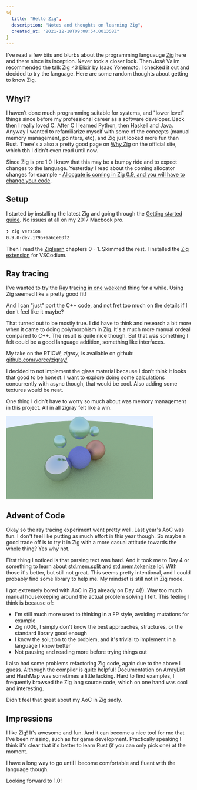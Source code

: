 ```yaml
---
%{
  title: "Hello Zig",
  description: "Notes and thoughts on learning Zig",
  created_at: "2021-12-18T09:08:54.001358Z"
}
---
```

I've read a few bits and blurbs about the programming languauge [Zig](https://ziglang.org/) here and there since its inception. Never took a closer look. Then José Valim recommended the talk [Zig <3 Elixir](https://www.youtube.com/watch?v=lDfjdGva3NE) by Isaac Yonemoto. I checked it out and decided to try the language. Here are some random thoughts about getting to know Zig.

## Why!?

I haven't done much programming suitable for systems, and "lower level" things since before my professional career as a software developer. Back then I really loved C. After C I learned Python, then Haskell and Java. Anyway I wanted to refamiliarize myself with
some of the concepts (manual memory management, pointers, etc), and Zig just looked more fun than Rust. There's a also a pretty good page on [Why Zig](https://ziglang.org/learn/why_zig_rust_d_cpp/) on the official site, which tbh I didn't even read until now.

Since Zig is pre 1.0 I knew that this may be a bumpy ride and to expect changes to the language. Yesterday I read about the coming allocator changes for example - [Allocgate is coming in Zig 0.9, and you will have to change your code](https://pithlessly.github.io/allocgate.html).

## Setup

I started by installing the latest Zig and going through the [Getting started guide](https://ziglang.org/learn/getting-started/). No issues at all on my 2017 Macbook pro.

```bash
❯ zig version
0.9.0-dev.1795+aa61e03f2
```

Then I read the [Ziglearn](https://ziglearn.org/) chapters 0 - 1. Skimmed the rest. I installed the [Zig extension](https://github.com/ziglang/vscode-zig) for VSCodium.

## Ray tracing

I've wanted to try the [Ray tracing in one weekend](https://raytracing.github.io/books/RayTracingInOneWeekend.html#overview) thing for a while. Using Zig seemed like a pretty good fit!

And I can "just" port the C++ code, and not fret too much on the details if I don't feel like it maybe?

That turned out to be mostly true. I did have to think and research a bit more when it came to doing polymorphism in Zig. It's a much more manual ordeal compared to C++. The result is quite nice though. But that was something I felt could be a good language addition, something like interfaces.

My take on the RTIOW, *zigray*, is available on github: [github.com/vorce/zigray/](https://github.com/vorce/zigray/)

I decided to not implement the glass material because I don't think it looks that good to be honest. I want to explore doing some calculations concurrently with async though, that would be cool. Also adding some textures would be neat.

One thing I didn't have to worry so much about was memory management in this project. All in all zigray felt like a win.

![Zigray in action](/assets/images/hello-zig/zigray_logo.png)

## Advent of Code

Okay so the ray tracing experiment went pretty well. Last year's AoC was fun. I don't feel like putting as much effort in this year though. So maybe a good trade off is to try it in Zig with a more casual attitude towards the whole thing? Yes why not.

First thing I noticed is that parsing text was hard. And it took me to Day 4 or something to learn about [std.mem.split](https://ziglang.org/documentation/master/std/#std;mem.split) and [std.mem.tokenize](https://ziglang.org/documentation/master/std/#std;mem.tokenize) lol. With those it's better, but still not great. This seems pretty intentional, and I could probably find some library to help me. My mindset is still not in Zig mode.

I got extremely bored with AoC in Zig already on Day 4(!). Way too much manual housekeeping around the actual problem solving I felt. This feeling I think is because of:

* I'm still much more used to thinking in a FP style, avoiding mutations for example
* Zig n00b, I simply don't know the best approaches, structures, or the standard library good enough
* I know the solution to the problem, and it's trivial to implement in a language I know better
* Not pausing and reading more before trying things out

I also had some problems refactoring Zig code, again due to the above I guess. Although the compiler is quite helpful! Documentation on ArrayList and HashMap was sometimes a little lacking. Hard to find examples, I frequently browsed the Zig lang source code, which on one hand was cool and interesting.

Didn't feel that great about my AoC in Zig sadly.

## Impressions

I like Zig! It's awesome and fun. And it can become a nice tool for me that I've been missing, such as for game development. Practically speaking I think it's clear that it's better to learn Rust (if you can only pick one) at the moment.

I have a long way to go until I become comfortable and fluent with the language though.

Looking forward to 1.0!

